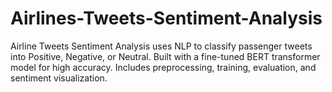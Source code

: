 # Airlines-Tweets-Sentiment-Analysis
 Airline Tweets Sentiment Analysis uses NLP to classify passenger tweets into Positive, Negative, or Neutral. Built with a fine-tuned BERT transformer model for high accuracy. Includes preprocessing, training, evaluation, and sentiment visualization.
